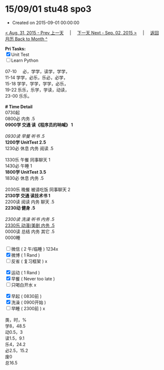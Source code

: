 # 15/09/01 stu48 spo3

- Created on 2015-09-01 00:00:00

[< Aug. 31, 2015 - Prev 上一天](/lifelogs/2015/08/d31.md) &nbsp; &nbsp; | &nbsp; &nbsp; [下一天 Next - Sep. 02, 2015 >](/lifelogs/2015/09/d02.md) &nbsp; &nbsp; |  &nbsp; &nbsp; [返回月历 Back to Month ^](/lifelogs/2015/09/index.md)
<br/><div><strong>Pri Tasks:</strong></div><div><div><input checked="true" type="checkbox"/>Unit Test</div></div><div><input type="checkbox"/>Learn Python</div><div><br/></div><div>07-10     必，学学，读学，学学，</div><div>11-14 学学，必乐，乐必，必学，</div><div>15-18 学学，学学，学学，必乐，</div><div>19-22 乐乐，乐学，学读，动读，</div><div>23-00 乐乐。</div><div><br/></div><div><b># Time Detail</b></div><div>0730起</div><div>0800必 内务 .5</div><div><b>0900学 交通 读《程序员的呐喊》 1</b></div><div><b><br/></b></div><div><i>0930读 早餐 听书 .5</i></div><div><strong>1200学 UnitTest 2.5</strong></div><div>1230必 休息 内务 阅读 .5</div><div><br/></div><div>1330乐 午餐 同事聊天 1</div><div>1430必 午睡 1</div><div><strong>1800学 UnitTest 3</strong><strong>.5</strong></div><div>1830必 休息 内务 .5</div><div><br/></div><div>2030乐 晚餐 被请吃饭 同事聊天 2</div><div><b>2130学 交通 读技术书 1</b></div><div>2200读 阅读 内务 聊天 .5</div><div><b>2230动 健身 .5</b></div><div><b><br/></b></div><div><i>2300读 洗澡 听书 内务 .5</i></div><div><u>2330乐 动漫/美剧 内务 .5</u></div><div>0000读 总结 内务 其它 .5</div><div>0000睡</div><div><br/></div><div><input type="checkbox"/>微信 ( 2 午/临睡 ) 1234x</div><div><input checked="true" type="checkbox"/>微博 ( 1 Rand ) </div><div><input type="checkbox"/>反省 ( 复习框架 ) x</div><div><br/></div><div><div><input checked="true" type="checkbox"/>运动 ( 1 Rand ) </div><div><input checked="true" type="checkbox"/>早餐 ( Never too late ) </div></div><div><input type="checkbox"/>只喝白开水 x</div><div><br/></div><div><input checked="true" type="checkbox"/>早起 ( 0830前 ) </div><div><input checked="true" type="checkbox"/>洗澡 ( 0900开始 ) <br/></div><div><input type="checkbox"/>早睡 ( 2300前 ) x</div><div><br clear="none"/></div><div>类，时，%</div><div>学8，48.5</div><div>动0.5，3</div><div>读1.5，9.1</div><div>乐4，24.2<br clear="none"/>必2.5，15.2<br clear="none"/>废0<br clear="none"/>总16.5</div>
